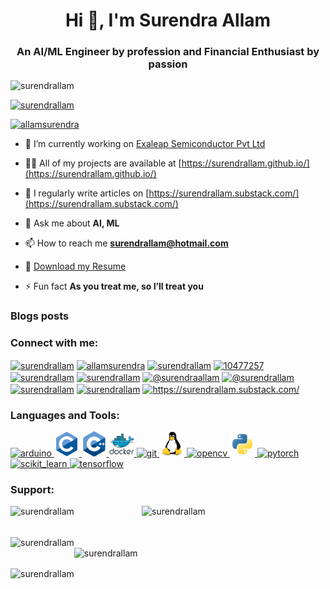 <h1 align="center">Hi 👋, I'm Surendra Allam</h1>
<h3 align="center">An AI/ML Engineer by profession and Financial Enthusiast by passion</h3>

<p align="left"> <img src="https://komarev.com/ghpvc/?username=surendrallam&label=Profile%20views&color=0e75b6&style=flat" alt="surendrallam" /> </p>

<p align="left"> <a href="https://github.com/ryo-ma/github-profile-trophy"><img src="https://github-profile-trophy.vercel.app/?username=surendrallam" alt="surendrallam" /></a> </p>

<p align="left"> <a href="https://twitter.com/allamsurendra" target="blank"><img src="https://img.shields.io/twitter/follow/allamsurendra?logo=twitter&style=for-the-badge" alt="allamsurendra" /></a> </p>

- 🔭 I’m currently working on [Exaleap Semiconductor Pvt Ltd](https://www.exaleap.ai/)

- 👨‍💻 All of my projects are available at [https://surendrallam.github.io/](https://surendrallam.github.io/)

- 📝 I regularly write articles on [https://surendrallam.substack.com/](https://surendrallam.substack.com/)

- 💬 Ask me about **AI, ML**

- 📫 How to reach me **surendrallam@hotmail.com**

- 📄 [Download my Resume](https://1drv.ms/b/s!AnaKBESnsqaVgtpDh8N87m14OcO4yQ?e=Kq8VKo)

- ⚡ Fun fact **As you treat me, so I’ll treat you**

### Blogs posts
<!-- BLOG-POST-LIST:START -->
<!-- BLOG-POST-LIST:END -->

<h3 align="left">Connect with me:</h3>
<p align="left">
<a href="https://dev.to/surendrallam" target="blank"><img align="center" src="https://raw.githubusercontent.com/rahuldkjain/github-profile-readme-generator/master/src/images/icons/Social/devto.svg" alt="surendrallam" height="30" width="40" /></a>
<a href="https://twitter.com/allamsurendra" target="blank"><img align="center" src="https://raw.githubusercontent.com/rahuldkjain/github-profile-readme-generator/master/src/images/icons/Social/twitter.svg" alt="allamsurendra" height="30" width="40" /></a>
<a href="https://linkedin.com/in/surendrallam" target="blank"><img align="center" src="https://raw.githubusercontent.com/rahuldkjain/github-profile-readme-generator/master/src/images/icons/Social/linked-in-alt.svg" alt="surendrallam" height="30" width="40" /></a>
<a href="https://stackoverflow.com/users/10477257" target="blank"><img align="center" src="https://raw.githubusercontent.com/rahuldkjain/github-profile-readme-generator/master/src/images/icons/Social/stack-overflow.svg" alt="10477257" height="30" width="40" /></a>
<a href="https://kaggle.com/surendrallam" target="blank"><img align="center" src="https://raw.githubusercontent.com/rahuldkjain/github-profile-readme-generator/master/src/images/icons/Social/kaggle.svg" alt="surendrallam" height="30" width="40" /></a>
<a href="https://instagram.com/surendrallam" target="blank"><img align="center" src="https://raw.githubusercontent.com/rahuldkjain/github-profile-readme-generator/master/src/images/icons/Social/instagram.svg" alt="surendrallam" height="30" width="40" /></a>
<a href="https://medium.com/@surendraallam" target="blank"><img align="center" src="https://raw.githubusercontent.com/rahuldkjain/github-profile-readme-generator/master/src/images/icons/Social/medium.svg" alt="@surendraallam" height="30" width="40" /></a>
<a href="https://www.youtube.com/c/@surendrallam" target="blank"><img align="center" src="https://raw.githubusercontent.com/rahuldkjain/github-profile-readme-generator/master/src/images/icons/Social/youtube.svg" alt="@surendrallam" height="30" width="40" /></a>
<a href="https://www.hackerrank.com/surendrallam" target="blank"><img align="center" src="https://raw.githubusercontent.com/rahuldkjain/github-profile-readme-generator/master/src/images/icons/Social/hackerrank.svg" alt="surendrallam" height="30" width="40" /></a>
<a href="https://www.leetcode.com/surendrallam" target="blank"><img align="center" src="https://raw.githubusercontent.com/rahuldkjain/github-profile-readme-generator/master/src/images/icons/Social/leet-code.svg" alt="surendrallam" height="30" width="40" /></a>
<a href="https://surendrallam.substack.com/" target="blank"><img align="center" src="https://raw.githubusercontent.com/rahuldkjain/github-profile-readme-generator/master/src/images/icons/Social/rss.svg" alt="https://surendrallam.substack.com/" height="30" width="40" /></a>
</p>

<h3 align="left">Languages and Tools:</h3>
<p align="left"> <a href="https://www.arduino.cc/" target="_blank" rel="noreferrer"> <img src="https://cdn.worldvectorlogo.com/logos/arduino-1.svg" alt="arduino" width="40" height="40"/> </a> <a href="https://www.cprogramming.com/" target="_blank" rel="noreferrer"> <img src="https://raw.githubusercontent.com/devicons/devicon/master/icons/c/c-original.svg" alt="c" width="40" height="40"/> </a> <a href="https://www.w3schools.com/cpp/" target="_blank" rel="noreferrer"> <img src="https://raw.githubusercontent.com/devicons/devicon/master/icons/cplusplus/cplusplus-original.svg" alt="cplusplus" width="40" height="40"/> </a> <a href="https://www.docker.com/" target="_blank" rel="noreferrer"> <img src="https://raw.githubusercontent.com/devicons/devicon/master/icons/docker/docker-original-wordmark.svg" alt="docker" width="40" height="40"/> </a> <a href="https://git-scm.com/" target="_blank" rel="noreferrer"> <img src="https://www.vectorlogo.zone/logos/git-scm/git-scm-icon.svg" alt="git" width="40" height="40"/> </a> <a href="https://www.linux.org/" target="_blank" rel="noreferrer"> <img src="https://raw.githubusercontent.com/devicons/devicon/master/icons/linux/linux-original.svg" alt="linux" width="40" height="40"/> </a> <a href="https://opencv.org/" target="_blank" rel="noreferrer"> <img src="https://www.vectorlogo.zone/logos/opencv/opencv-icon.svg" alt="opencv" width="40" height="40"/> </a> <a href="https://www.python.org" target="_blank" rel="noreferrer"> <img src="https://raw.githubusercontent.com/devicons/devicon/master/icons/python/python-original.svg" alt="python" width="40" height="40"/> </a> <a href="https://pytorch.org/" target="_blank" rel="noreferrer"> <img src="https://www.vectorlogo.zone/logos/pytorch/pytorch-icon.svg" alt="pytorch" width="40" height="40"/> </a> <a href="https://scikit-learn.org/" target="_blank" rel="noreferrer"> <img src="https://upload.wikimedia.org/wikipedia/commons/0/05/Scikit_learn_logo_small.svg" alt="scikit_learn" width="40" height="40"/> </a> <a href="https://www.tensorflow.org" target="_blank" rel="noreferrer"> <img src="https://www.vectorlogo.zone/logos/tensorflow/tensorflow-icon.svg" alt="tensorflow" width="40" height="40"/> </a> </p>

<h3 align="left">Support:</h3>
<p><a href="https://www.buymeacoffee.com/surendrallam"> <img align="left" src="https://cdn.buymeacoffee.com/buttons/v2/default-yellow.png" height="50" width="210" alt="surendrallam" /></a><a href="https://ko-fi.com/surendrallam"> <img align="left" src="https://cdn.ko-fi.com/cdn/kofi3.png?v=3" height="50" width="210" alt="surendrallam" /></a></p><br><br>

<p><img align="left" src="https://github-readme-stats.vercel.app/api/top-langs?username=surendrallam&show_icons=true&locale=en&layout=compact" alt="surendrallam" /></p>

<p>&nbsp;<img align="center" src="https://github-readme-stats.vercel.app/api?username=surendrallam&show_icons=true&locale=en" alt="surendrallam" /></p>

<p><img align="center" src="https://github-readme-streak-stats.herokuapp.com/?user=surendrallam&" alt="surendrallam" /></p>
